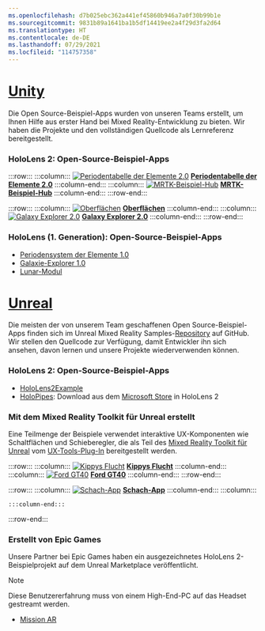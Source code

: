 ```yaml
---
ms.openlocfilehash: d7b025ebc362a441ef45860b946a7a0f30b99b1e
ms.sourcegitcommit: 9831b89a1641ba1b5df14419ee2a4f29d3fa2d64
ms.translationtype: HT
ms.contentlocale: de-DE
ms.lasthandoff: 07/29/2021
ms.locfileid: "114757358"
---
```

# <a name="unity"></a>[Unity](#tab/unity)

Die Open Source-Beispiel-Apps wurden von unseren Teams erstellt, um Ihnen Hilfe aus erster Hand bei Mixed Reality-Entwicklung zu bieten. Wir haben die Projekte und den vollständigen Quellcode als Lernreferenz bereitgestellt.

### <a name="hololens-2-open-source-sample-apps"></a>HoloLens 2: Open-Source-Beispiel-Apps

:::row:::
    :::column:::
       [![Periodentabelle der Elemente 2.0](../images/MRDL_PeriodicTable.jpg)](../unity/periodic-table-of-the-elements-2.md) **[Periodentabelle der Elemente 2.0](../unity/periodic-table-of-the-elements-2.md)**
    :::column-end:::
    :::column:::
       [ ![ MRTK-Beispiel-Hub](../images/MRTKExamplesHub.png)](/windows/mixed-reality/mrtk-unity/features/example-scenes/example-hub)  **[MRTK-Beispiel-Hub](/windows/mixed-reality/mrtk-unity/features/example-scenes/example-hub)**
    :::column-end:::
:::row-end:::

:::row:::
    :::column:::
       [![Oberflächen](../images/MRDL_Surfaces.jpg)](../unity/sampleapp-surfaces.md) **[Oberflächen](../unity/sampleapp-surfaces.md)**
    :::column-end:::
    :::column:::
       [![Galaxy Explorer 2.0](../images/GalaxyExplorer2.jpg)](../unity/galaxy-explorer-update.md) **[Galaxy Explorer 2.0](../unity/galaxy-explorer-update.md)**
    :::column-end:::
:::row-end:::

### <a name="hololens-1st-gen-open-source-sample-apps"></a>HoloLens (1. Generation): Open-Source-Beispiel-Apps

* [Periodensystem der Elemente 1.0](../unity/periodic-table-of-the-elements.md)
* [Galaxie-Explorer 1.0](../unity/galaxy-explorer.md)
* [Lunar-Modul](../unity/lunar-module.md)

# <a name="unreal"></a>[Unreal](#tab/unreal)

Die meisten der von unserem Team geschaffenen Open Source-Beispiel-Apps finden sich im Unreal Mixed Reality Samples-[Repository](https://github.com/microsoft/MixedReality-Unreal-Samples) auf GitHub. Wir stellen den Quellcode zur Verfügung, damit Entwickler ihn sich ansehen, davon lernen und unsere Projekte wiederverwenden können.

### <a name="hololens-2-open-source-sample-apps"></a>HoloLens 2: Open-Source-Beispiel-Apps

* [HoloLens2Example](https://github.com/microsoft/MixedReality-Unreal-Samples/tree/master/HoloLens2Example)
* [HoloPipes](https://github.com/microsoft/MixedReality-Unreal-HoloPipes): Download aus dem [Microsoft Store](https://www.microsoft.com/p/holopipes/9mszb3nnrxn9) in HoloLens 2

### <a name="made-with-the-mixed-reality-toolkit-for-unreal"></a>Mit dem Mixed Reality Toolkit für Unreal erstellt

Eine Teilmenge der Beispiele verwendet interaktive UX-Komponenten wie Schaltflächen und Schieberegler, die als Teil des [Mixed Reality Toolkit für Unreal](https://aka.ms/mrtk-unreal) vom [UX-Tools-Plug-In](https://aka.ms/uxt-unreal) bereitgestellt werden.

:::row:::
    :::column:::
       [![Kippys Flucht](../unreal/images/KippysEscape_1920.jpg)](../unreal/unreal-kippys-escape.md) **[Kippys Flucht](../unreal/unreal-kippys-escape.md)**
    :::column-end:::
    :::column:::
       [![Ford GT40](../unreal/images/ford-gt40-hero_1920.jpg)](../unreal/unreal-ford-gt40.md) **[Ford GT40](../unreal/unreal-ford-gt40.md)**
    :::column-end:::
:::row-end:::

:::row:::
    :::column:::
       [![Schach-App](../images/Unreal_ChessApp.png)](https://github.com/microsoft/MixedReality-Unreal-Samples/tree/master/ChessApp) **[Schach-App](https://github.com/microsoft/MixedReality-Unreal-Samples/tree/master/ChessApp)**
    :::column-end:::
    :::column:::

    :::column-end:::
:::row-end:::

### <a name="made-by-epic-games"></a>Erstellt von Epic Games

Unsere Partner bei Epic Games haben ein ausgezeichnetes HoloLens 2-Beispielprojekt auf dem Unreal Marketplace veröffentlicht.

> [!NOTE]
> Diese Benutzererfahrung muss von einem High-End-PC auf das Headset gestreamt werden.

* [Mission AR](https://docs.unrealengine.com/Resources/Showcases/MissionAR/index.html)
